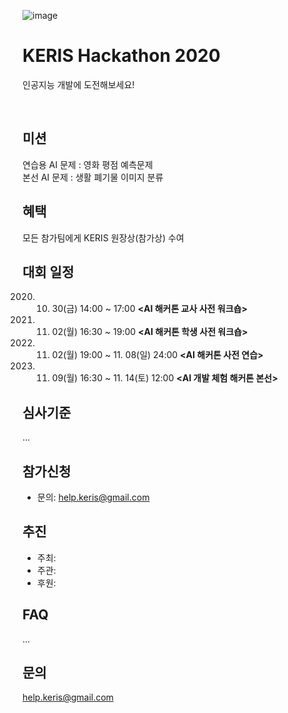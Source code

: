 ![image](https://user-images.githubusercontent.com/72900535/96069868-0dac7f00-0eda-11eb-9d27-70bebfb0255e.png)
# KERIS Hackathon 2020
인공지능 개발에 도전해보세요! <p>
<br>  
  
## 미션
연습용 AI 문제 : 영화 평점 예측문제<br>
본선 AI 문제 : 생활 폐기물 이미지 분류

## 혜택
모든 참가팀에게 KERIS 원장상(참가상) 수여 

## 대회 일정
2020. 10. 30(금) 14:00 ~ 17:00 <b><AI 해커톤 교사 사전 워크숍></b><br>
2020. 11. 02(월) 16:30 ~ 19:00 <b><AI 해커톤 학생 사전 워크숍></b><br>
2020. 11. 02(월) 19:00 ~ 11. 08(일) 24:00 <b><AI 해커톤 사전 연습></b><br>
2020. 11. 09(월) 16:30 ~ 11. 14(토) 12:00 <b><AI 개발 체험 해커톤 본선></b><br>

## 심사기준
...

## 참가신청
- 문의: help.keris@gmail.com  

## 추진
- 주최: 
- 주관: 
- 후원: 

## FAQ
...

## 문의
help.keris@gmail.com
